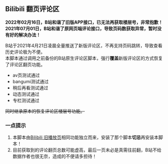 ## Bilibili 翻页评论区  

**2022年02月16日，B站和谐了旧版APP接口，已无法再获取楼层号，非常抱歉！**  
**2021年07月01日，B站和谐了原网页端评论接口，导致页码数获取异常，暂时没有好的解决办法！**  

B站于2021年4月21日凌晨全量推送了新版评论区，不再支持页码跳转，导致查看历史评论极为不便。  
本脚本通过调用之前备份的B站原生评论区脚本，强行**覆盖**新版评论区的方式恢复了评论区翻页功能。
   - av页测试通过
   - bangumi测试通过
   - 稍后再看测试通过
   - 动态测试通过
   - 专栏测试通过
  
<del>同时继承原本的恢复评论区楼层号功能。</del>

### 一点提示
1. 本脚本由[Bilibili 旧播放页](https://greasyfork.org/scripts/394296)相同功能独立而来，安装了那个脚本**切忌**再安装本脚本！
2. 目前获取到的评论翻页总数可能虚高，最后一页未必是真需往前翻，B站不给数据作者也很无奈，造成的不便请多担待！